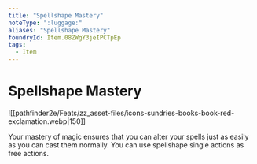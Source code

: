 ```yaml
---
title: "Spellshape Mastery"
noteType: ":luggage:"
aliases: "Spellshape Mastery"
foundryId: Item.08ZWgY3jeIPCTpEp
tags:
  - Item
---
```


# Spellshape Mastery
![[pathfinder2e/Feats/zz_asset-files/icons-sundries-books-book-red-exclamation.webp|150]]

Your mastery of magic ensures that you can alter your spells just as easily as you can cast them normally. You can use spellshape single actions as free actions.
